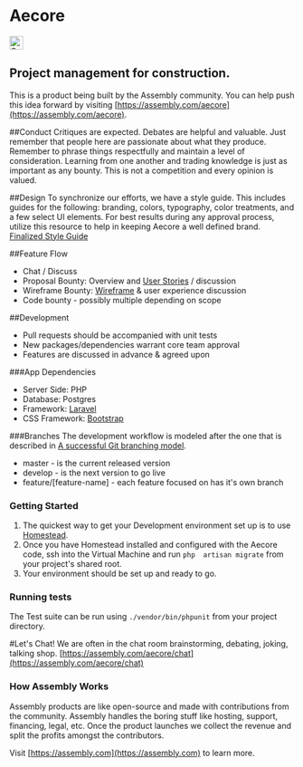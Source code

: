 # Aecore

<a href="https://assembly.com/aecore/bounties?utm_campaign=assemblage&utm_source=aecore&utm_medium=repo_badge"><img src="https://asm-badger.herokuapp.com/aecore/badges/tasks.svg" height="24px" alt="Open Tasks" /></a>

## Project management for construction.

This is a product being built by the Assembly community. You can help push this idea forward by visiting [https://assembly.com/aecore](https://assembly.com/aecore).

##Conduct
Critiques are expected. Debates are helpful and valuable. Just remember that people here are passionate about what they produce. Remember to phrase things respectfully and maintain a level of consideration. Learning from one another and trading knowledge is just as important as any bounty. This is not a competition and every opinion is valued.

##Design
To synchronize our efforts, we have a style guide. This includes guides for the following: branding, colors, typography, color treatments, and a few select UI elements. For best results during any approval process, utilize this resource to help in keeping Aecore a well defined brand.
[Finalized Style Guide](https://d1015h9unskp4y.cloudfront.net/attachments/0c82c1b9-2379-4a27-8be9-24b621cf99ed/aecore-style-guide.pdf)

##Feature Flow
- Chat / Discuss
- Proposal Bounty: Overview and [User Stories](http://en.wikipedia.org/wiki/User_story#Examples) / discussion
- Wireframe Bounty: [Wireframe](http://www.flickr.com/photos/doos/3931846833/) & user experience discussion
- Code bounty - possibly multiple depending on scope

##Development
- Pull requests should be accompanied with unit tests
- New packages/dependencies warrant core team approval
- Features are discussed in advance & agreed upon

###App Dependencies
- Server Side: PHP
- Database: Postgres
- Framework: [Laravel](http://laravel.com/)
- CSS Framework: [Bootstrap](http://www.getbootstrap.com)

###Branches
The development workflow is modeled after the one that is described in 
[A successful Git branching model](http://nvie.com/posts/a-successful-git-branching-model/).
 
- master - is the current released version
- develop - is the next version to go live
- feature/[feature-name] - each feature focused on has it's own branch

### Getting Started
1. The quickest way to get your Development environment set up is to use 
[Homestead](http://laravel.com/docs/5.0/homestead).
2. Once you have Homestead installed and configured with the Aecore code, ssh into the Virtual Machine and run `php 
artisan migrate` from your project's shared root.
3. Your environment should be set up and ready to go.

### Running tests
The Test suite can be run using `./vendor/bin/phpunit` from your project directory.

#Let's Chat!
We are often in the chat room brainstorming, debating, joking, talking shop. [https://assembly.com/aecore/chat](https://assembly.com/aecore/chat)

### How Assembly Works

Assembly products are like open-source and made with contributions from the community. Assembly handles the boring stuff like hosting, support, financing, legal, etc. Once the product launches we collect the revenue and split the profits amongst the contributors.

Visit [https://assembly.com](https://assembly.com) to learn more.